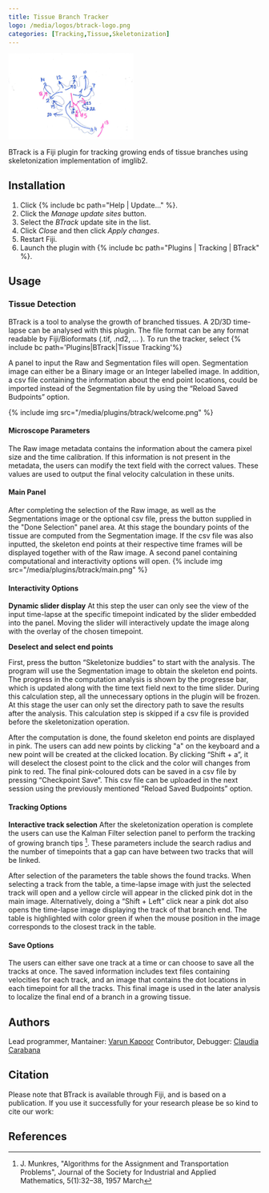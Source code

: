 ```yaml
---
title: Tissue Branch Tracker
logo: /media/logos/btrack-logo.png
categories: [Tracking,Tissue,Skeletonization]
---
```


<img src="/media/icons/btrack.png" width="250"/> 

BTrack is a Fiji plugin for tracking growing ends of tissue branches using skeletonization implementation of imglib2.

## Installation

1.  Click {% include bc path="Help | Update..." %}.
2.  Click the *Manage update sites* button.
3.  Select the *BTrack* update site in the list.
4.  Click *Close* and then click *Apply changes*.
5.  Restart Fiji.
6.  Launch the plugin with {% include bc path="Plugins | Tracking | BTrack" %}.

## Usage

### Tissue Detection

BTrack is a tool to analyse the growth of branched tissues. A 2D/3D time-lapse can be analysed with this plugin. The file format can be any format readable by Fiji/Bioformats (.tif, .nd2, ... ). To run the tracker, select {% include bc path='Plugins|BTrack|Tissue Tracking'%}

A panel to input the Raw and Segmentation files will open. Segmentation image can either be a Binary image or an Integer labelled image. In addition, a csv file containing the information about the end point locations, could be imported instead of the Segmentation file by using the “Reload Saved Budpoints” option. 

{% include img src="/media/plugins/btrack/welcome.png" %}



#### Microscope Parameters
The Raw image metadata contains the information about the camera pixel size and the time calibration. If this information is not present in the metadata, the users can modify the text field with the correct values. These values are used to output the final velocity calculation in these units.

#### Main Panel
After completing the selection of the Raw image, as well as the Segmentations image or the optional csv file, press the button supplied in the "Done Selection" panel area. At this stage the boundary points of the tissue are computed from the Segmentation image. If the csv file was also inputted, the skeleton end points at their respective time frames will be displayed together with of the Raw image. A second panel containing computational and interactivity options will open.
{% include img src="/media/plugins/btrack/main.png" %}


#### Interactivity Options

**Dynamic slider display**
At this step the user can only see the view of the input time-lapse at the specific timepoint indicated by the slider embedded into the panel. Moving the slider will interactively update the image along with the overlay of the chosen timepoint.

**Deselect and select end points**

First, press the button “Skeletonize buddies” to start with the analysis. The program will use the Segmentation image to obtain the skeleton end points. The progress in the computation analysis is shown by the progresse bar, which is updated along with the time text field next to the time slider. During this calculation step, all the unnecessary options in the plugin will be frozen. At this stage the user can only set the directory path to save the results after the analysis. This calculation step is skipped if a csv file is provided before the skeletonization operation.

After the computation is done, the found skeleton end points are displayed in pink. The users can add new points by clicking "a" on the keyboard and a new point will be created at the clicked location. By clicking “Shift + a”, it will deselect the closest point to the click and the color will changes from pink to red. The final pink-coloured dots can be saved in a csv file by pressing “Checkpoint Save”. This csv file can be uploaded in the next session using the previously mentioned “Reload Saved Budpoints” option. 

#### Tracking Options

**Interactive track selection**
After the skeletonization operation is complete the users can use the Kalman Filter selection panel to perform the tracking of growing branch tips [^1]. These parameters include the search radius and the number of timepoints that a gap can have between two tracks that will be linked. 

After selection of the parameters the table shows the found tracks. When selecting a track from the table, a time-lapse image with just the selected track will open and a yellow circle will appear in the clicked pink dot in the main image. Alternatively, doing a “Shift + Left” click near a pink dot also opens the time-lapse image displaying the track of that branch end. The table is highlighted with color green if when the mouse position in the image corresponds to the closest track in the table.


#### Save Options
The users can either save one track at a time or can choose to save all the tracks at once. The saved information includes text files containing velocities for each track, and an image that contains the dot locations in each timepoint for all the tracks. This final image is used in the later analysis to localize the final end of a branch in a growing tissue.
## Authors

Lead programmer, Mantainer: [Varun Kapoor](/people/kapoorlab)
Contributor, Debugger: [Claudia Carabana](/people/claudiacarabana)

## Citation

Please note that BTrack is available through Fiji, and is based on a publication. If you use it successfully for your research please be so kind to cite our work:

## References

[^1]: J. Munkres, "Algorithms for the Assignment and Transportation Problems", Journal of the Society for Industrial and Applied Mathematics, 5(1):32–38, 1957 March
